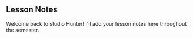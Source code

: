 ## Lesson Notes

Welcome back to studio Hunter! I'll add your lesson notes here throughout the semester.
